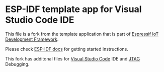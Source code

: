 ESP-IDF template app for Visual Studio Code IDE
===============================================

This file is a fork from the template application that is part of [Espressif IoT Development Framework](https://github.com/espressif/esp-idf).

Please check [ESP-IDF docs](https://docs.espressif.com/projects/esp-idf/en/latest/get-started/index.html) for getting started instructions.

This fork has additonal files for [Visual Studio Code](https://visualstudio.microsoft.com) IDE and [JTAG](https://docs.espressif.com/projects/esp-idf/en/latest/esp32/api-guides/jtag-debugging/index.html) Debugging.



